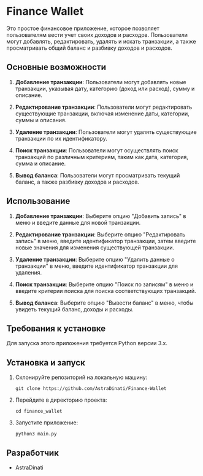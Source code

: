 # Finance Wallet

Это простое финансовое приложение, которое позволяет пользователям вести учет своих доходов и расходов. Пользователи могут добавлять, редактировать, удалять и искать транзакции, а также просматривать общий баланс и разбивку доходов и расходов.

## Основные возможности

1. **Добавление транзакции**: Пользователи могут добавлять новые транзакции, указывая дату, категорию (доход или расход), сумму и описание.

2. **Редактирование транзакции**: Пользователи могут редактировать существующие транзакции, включая изменение даты, категории, суммы и описания.

3. **Удаление транзакции**: Пользователи могут удалять существующие транзакции по их идентификатору.

4. **Поиск транзакции**: Пользователи могут осуществлять поиск транзакций по различным критериям, таким как дата, категория, сумма и описание.

5. **Вывод баланса**: Пользователи могут просматривать текущий баланс, а также разбивку доходов и расходов.

## Использование

1. **Добавление транзакции**: Выберите опцию "Добавить запись" в меню и введите данные для новой транзакции.

2. **Редактирование транзакции**: Выберите опцию "Редактировать запись" в меню, введите идентификатор транзакции, затем введите новые значения для изменения существующей транзакции.

3. **Удаление транзакции**: Выберите опцию "Удалить данные о транзакции" в меню, введите идентификатор транзакции для удаления.

4. **Поиск транзакции**: Выберите опцию "Поиск по записям" в меню и введите критерии поиска для поиска соответствующих транзакций.

5. **Вывод баланса**: Выберите опцию "Вывести баланс" в меню, чтобы увидеть текущий баланс, доходы и расходы.

## Требования к установке

Для запуска этого приложения требуется Python версии 3.x.

## Установка и запуск

1. Склонируйте репозиторий на локальную машину:

    ```
    git clone https://github.com/AstraDinati/Finance-Wallet
    ```

2. Перейдите в директорию проекта:

    ```
    cd finance_wallet
    ```

3. Запустите приложение:

    ```
    python3 main.py
    ```

## Разработчик

- AstraDinati
